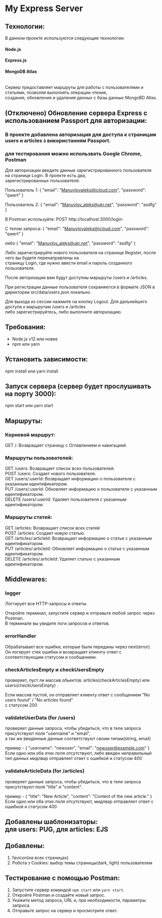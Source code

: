 # My Express Server

## Технологии:
В данном проекте используются следующие технологии:<br>
#### Node.js<br>

#### Express.js<br>

#### MongoDB Atlas<br><br>


Сервер предоставляет маршруты для работы с пользователями и статьями, позволяя выполнять операции чтения,<br>
создания, обновления и удаления данных c базы данных MongoBD Atlas.

## (Отключено) Обновление сервера Express с использованием Passport для авторизации:

### В проекте добавлена авторизация для доступа к страницам users и articles з використанням Passport.

### для тестирования можно использвать Google Chrome, Postman

Для авторизации введите данные зарегистрированного пользователя на странице Login. В проекте есть два,<br>
зарегистрированных пользователя:

Пользователь 1:
{
  "email": "Manuylovaleks@icloud.com",
  "password": "qwert"
}

Пользователь 2:
{
  "email": "Manuylov_aleks@ukr.net",
  "password": "asdfg"
}

В Postman используйте: POST http://localhost:3000/login:

С телом запроса:
{
"email": "Manuylovaleks@icloud.com",
"password": "qwert"
}

либо
{
"email": "Manuylov_aleks@ukr.net",
"password": "asdfg"
}

Либо зарегистрируйте нового пользователя на странице Register, после чего вы будете перенаправлены на <br>
страницу Login, где нужно ввести email и пароль созданного пользователя.

После авторизации вам будут доступны маршруты /users и /articles.<br>

При регистрации данные пользователя сохраняются в формате JSON в директории src/data/users.json локально.

Для выхода из сессии нажмите на кнопку Logout. Для дальнейшего доступа к маршрутам /users и /articles<br>
либо зарегистрируйтесь, либо выполните авторизацию.

## Требования:

- Node.js v12 или новее<br>
- npm или yarn

## Установить зависимости:

npm install или yarn install

## Запуск сервера (cервер будет прослушивать на порту 3000):

npm start или yarn start

## Маршруты:

### Корневой маршрут:

GET /: Возвращает страницу с Оглавлением и навигацией.

### Маршруты пользователей:

GET /users: Возвращает список всех пользователей.<br>
POST /users: Создает нового пользователя.<br>
GET /users/:userId: Возвращает информацию о пользователе с указанным идентификатором.<br>
PUT /users/:userId: Обновляет информацию о пользователе с указанным идентификатором.<br>
DELETE /users/:userId: Удаляет пользователя с указанным идентификатором.<br>

### Маршруты статей:

GET /articles: Возвращает список всех статей <br>
POST /articles: Создает новую статью.<br>
GET /articles/:articleId: Возвращает информацию о статье с указанным идентификатором.<br>
PUT /articles/:articleId: Обновляет информацию о статье с указанным идентификатором.<br>
DELETE /articles/:articleId: Удаляет статью с указанным идентификатором.<br>

## Middlewares:

### logger

Логгирует все HTTP-запросы и ответы.<br>

Откройте терминал, запустите сервер и отправьте любой запрос через Postman.<br>
В терминале вы увидите логи запросов и ответов.<br>

### errorHandler

Обрабатывает все ошибки, которые были переданы через next(error).<br>
Он логирует стек ошибки и возвращает клиенту ответ с соответствующим статусом и сообщением.<br>

### checkArticlesEmpty и checkUsersEmpty

проверяет, пуст ли массив обьектов: articles(checkArticlesEmpty) или users(checkUsersEmpty) .<br>

Если массив пустой, он отправляет клиенту ответ с сообщением "No users found" / "No articles found"<br>
c статусом 200

### validateUserData (for /users)

проверяет данные запроса, чтобы убедиться, что в теле запроса присутствуют поля "username" и "email",<br>
а так же введенные данные соответствуют своим типам(string, email)

пример - {
"username": "newuser",
"email": "newuser@example.com"
}
Если одно или оба этих поля отсутствуют, либо введен неправильный тип данных мидлвар отправляет ответ с ошибкой и статусом 400<br>

### validateArticleData (for /articles)

проверяет данные запроса, чтобы убедиться, что в теле запроса присутствуют поля "title" и "content".<br>

пример - {
"title": "New Article",
"content": "Content of the new article."
}
Если одно или оба этих поля отсутствуют, мидлвар отправляет ответ с ошибкой и статусом 400<br>

## Добавлены шаблонизаторы:<br> для users: PUG, для articles: EJS

## Добавлены:<br>

1. favicon(на всех страницах)<br>
2. Робота з Cookies: выбор темы страницы(dark, light) пользователем

## Тестирование с помощью Postman:

1. Запустите сервер командой `npm start` или `yarn start`.<br>
2. Откройте Postman и создайте новый запрос.<br>
3. Укажите метод запроса, URL и, при необходимости, параметры запроса.<br>
4. Отправьте запрос на сервер и просмотрите ответ.<br>
